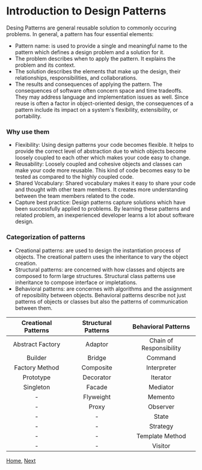 # Introduction to Design Patterns

Desing Patterns are general reusable solution to commonly occuring problems.
In general, a pattern has four essential elements:
* Pattern name: is used to provide a single and meaningful name to the pattern which defines a design problem and a solution for it.
* The problem describes when to apply the pattern. It explains the problem and its context.
* The solution describes the elements that make up the design, their relationships, responsibilities, and collaborations.
* The results and consequences of applying the pattern. The consequences of software often concern space and time tradeoffs. 
    They may address language and implementation issues as well. Since reuse is often a factor in object-oriented design,
    the consequences of a pattern include its impact on a system's flexibility, extensibility, or portability.
    
### Why use them
* Flexibility: Using design patterns your code becomes flexible. It helps to provide the correct
    level of abstraction due to which objects become loosely coupled to each other which makes your code easy to change.
* Reusability: Loosely coupled and cohesive objects and classes can make your code more reusable. 
    This kind of code becomes easy to be tested as compared to the highly coupled code.
* Shared Vocabulary: Shared vocabulary makes it easy to share your code and thought with other team members. 
    It creates more understanding between the team members related to the code.
* Capture best practice: Design patterns capture solutions which have been successfully applied to problems. 
    By learning these patterns and related problem, an inexperienced developer learns a lot about software design.

### Categorization of patterns
* Creational patterns: are used to design the instantiation process of objects. 
    The creational pattern uses the inheritance to vary the object creation.
* Structural patterns: are concerned with how classes and objects are composed to form large structures. 
    Structural class patterns use inheritance to compose interface or impletations.
* Behavioral patterns: are concernes with algorithms and the assignment of reposibility between objects.
    Behavioral patterns describe not just patterns of objects or classes but also the patterns of communication between them.
    
|Creational Patterns|Structural Patterns|Behavioral Patterns|
|:-----------------:|:-----------------:|:-----------------:|
|Abstract Factory|Adaptor|Chain of Responsibility|
|Builder|Bridge|Command|
|Factory Method|Composite|Interpreter|
|Prototype|Decorator|Iterator|
|Singleton|Facade|Mediator|
|-|Flyweight|Memento|
|-|Proxy|Observer|
|-|-|State|
|-|-|Strategy|
|-|-|Template Method|
|-|-|Visitor|

[Home](README.md), [Next](2-structural.md)